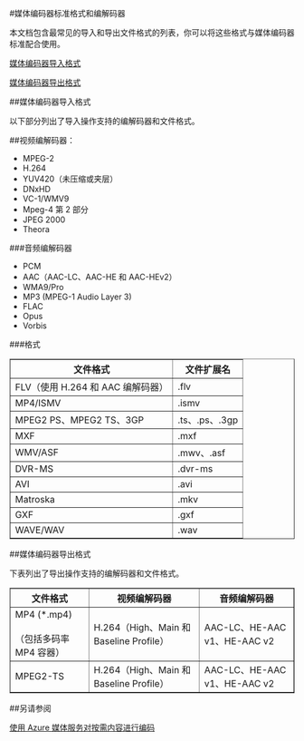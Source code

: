 <properties 
	pageTitle="媒体编码器标准格式和编解码器" 
	description="本主题概述 Azure 媒体编码器标准格式和编解码器。" 
	services="media-services" 
	documentationCenter="" 
	authors="juliako" 
	manager="dwrede" 
	editor=""/>

<tags 
	ms.service="media-services" 
	ms.date="07/08/2015" 
	wacn.date="08/29/2015"/>

#媒体编码器标准格式和编解码器


本文档包含最常见的导入和导出文件格式的列表，你可以将这些格式与媒体编码器标准配合使用。


[媒体编码器导入格式](#import_formats)

[媒体编码器导出格式](#export_formats)


##<a id="import_formats"></a>媒体编码器导入格式 

以下部分列出了导入操作支持的编解码器和文件格式。


##视频编解码器：

- MPEG-2
- H.264
- YUV420（未压缩或夹层）
- DNxHD
- VC-1/WMV9
- Mpeg-4 第 2 部分
- JPEG 2000
- Theora

###音频编解码器

- PCM
- AAC（AAC-LC、AAC-HE 和 AAC-HEv2）
- WMA9/Pro
- MP3 (MPEG-1 Audio Layer 3)
- FLAC
- Opus
- Vorbis
 
###格式

<table border="1">
<tr><th>文件格式</th><th>文件扩展名</th></tr>
<tr><td>FLV（使用 H.264 和 AAC 编解码器） </td><td>.flv</td></tr>
<tr><td>MP4/ISMV</td><td>.ismv</td></tr>
<tr><td>MPEG2 PS、MPEG2 TS、3GP</td><td>.ts、.ps、.3gp</td></tr>
<tr><td>MXF</td><td>.mxf</td></tr>
<tr><td>WMV/ASF</td><td>.mwv、.asf</td></tr>
<tr><td>DVR-MS</td><td>.dvr-ms </td></tr>
<tr><td>AVI</td><td>.avi</td></tr>
<tr><td>Matroska</td><td>.mkv</td></tr>
<tr><td>GXF</td><td>.gxf</td></tr>
<tr><td>WAVE/WAV </td><td>.wav</td></tr>
</table>

##<a id="export_formats"></a>媒体编码器导出格式

下表列出了导出操作支持的编解码器和文件格式。


<table border="1">
<tr><th>文件格式</th><th>视频编解码器</th><th>音频编解码器</th></tr>
<tr><td>MP4 (*.mp4)<br/><br/>（包括多码率 MP4 容器） </td><td>H.264（High、Main 和 Baseline Profile）</td><td>AAC-LC、HE-AAC v1、HE-AAC v2 </td></tr>
<tr><td>MPEG2-TS </td><td>H.264（High、Main 和 Baseline Profile）</td><td>AAC-LC、HE-AAC v1、HE-AAC v2 </td></tr>
</table>

##另请参阅

[使用 Azure 媒体服务对按需内容进行编码](/documentation/articles/media-services-encode-asset)

<!---HONumber=67-->